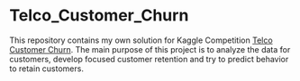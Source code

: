 # Telco_Customer_Churn

This repository contains my own solution for Kaggle Competition [Telco Customer Churn](https://www.kaggle.com/blastchar/telco-customer-churn).
The main purpose of this project is to analyze the data for customers, develop focused customer retention and try to predict behavior to retain customers.
